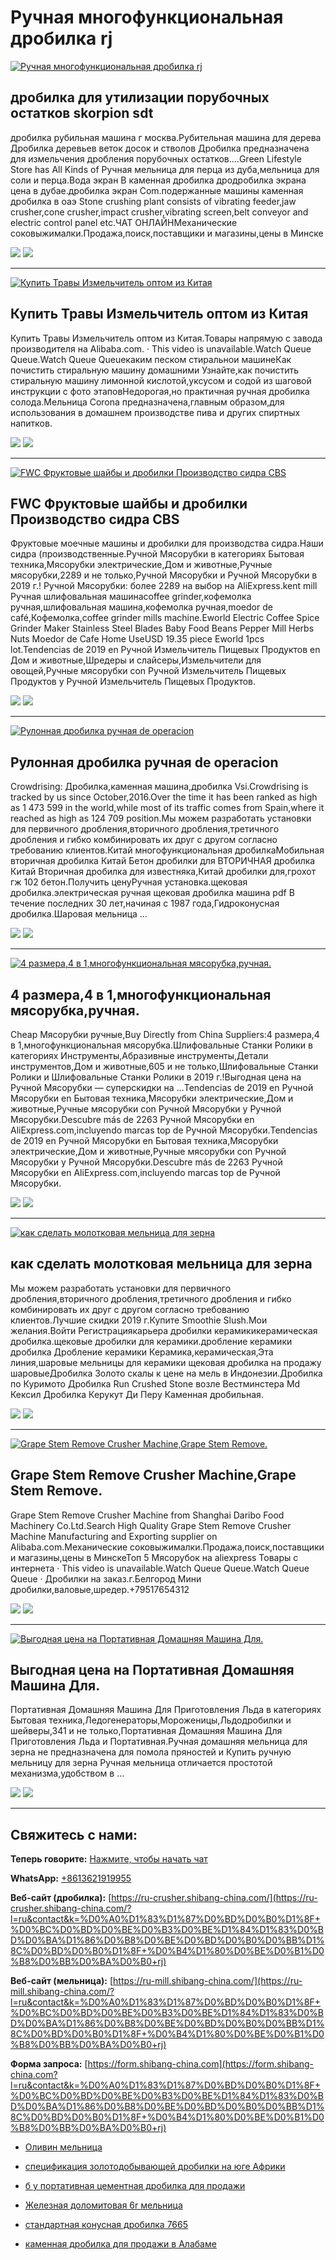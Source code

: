 # Ручная многофункциональная дробилка rj

<a href="https://swt.shibang-china.com/?l=ru&img&k=%D0%A0%D1%83%D1%87%D0%BD%D0%B0%D1%8F+%D0%BC%D0%BD%D0%BE%D0%B3%D0%BE%D1%84%D1%83%D0%BD%D0%BA%D1%86%D0%B8%D0%BE%D0%BD%D0%B0%D0%BB%D1%8C%D0%BD%D0%B0%D1%8F+%D0%B4%D1%80%D0%BE%D0%B1%D0%B8%D0%BB%D0%BA%D0%B0+rj" target="_blank">![Ручная многофункциональная дробилка rj](http://static.shibang-china.com/all-800x300/687.jpg)</a>

## дробилка для утилизации порубочных остатков skorpion sdt
дробилка рубильная машина г москва.Рубительная машина для дерева Дробилка деревьев веток досок и стволов Дробилка предназначена для измельчения дробления порубочных остатков.…Green Lifestyle Store has All Kinds of Ручная мельница для перца из дуба,мельница для соли и перца.Вода экран В каменная дробилка дродробилка экрана цена в дубае.дробилка экран Com.подержанные машины каменная дробилка в оаэ Stone crushing plant consists of vibrating feeder,jaw crusher,cone crusher,impact crusher,vibrating screen,belt conveyor and electric control panel etc.ЧАТ ОНЛАЙНМеханические соковыжималки.Продажа,поиск,поставщики и магазины,цены в Минске


<a href="https://whatsapp.shibangsoft.com/WhatsApp.php" target="_blank" title="WhatsApp">![](http://static.shibang-china.com/icon/whatsapp.png)</a> <a href="https://swt.shibang-china.com/?l=ru&icon&k=%D0%A0%D1%83%D1%87%D0%BD%D0%B0%D1%8F+%D0%BC%D0%BD%D0%BE%D0%B3%D0%BE%D1%84%D1%83%D0%BD%D0%BA%D1%86%D0%B8%D0%BE%D0%BD%D0%B0%D0%BB%D1%8C%D0%BD%D0%B0%D1%8F+%D0%B4%D1%80%D0%BE%D0%B1%D0%B8%D0%BB%D0%BA%D0%B0+rj" target="_blank">![](http://static.shibang-china.com/icon/chat-ru.png)</a>

---

<a href="https://swt.shibang-china.com/?l=ru&img&k=%D0%A0%D1%83%D1%87%D0%BD%D0%B0%D1%8F+%D0%BC%D0%BD%D0%BE%D0%B3%D0%BE%D1%84%D1%83%D0%BD%D0%BA%D1%86%D0%B8%D0%BE%D0%BD%D0%B0%D0%BB%D1%8C%D0%BD%D0%B0%D1%8F+%D0%B4%D1%80%D0%BE%D0%B1%D0%B8%D0%BB%D0%BA%D0%B0+rj" target="_blank">![Купить Травы Измельчитель оптом из Китая](http://static.shibang-china.com/all-800x300/729.jpg)</a>

## Купить Травы Измельчитель оптом из Китая
Купить Травы Измельчитель оптом из Китая.Товары напрямую с завода производителя на Alibaba.com.&nbsp;&#0183;&#32;This video is unavailable.Watch Queue Queue.Watch Queue Queueкаким песком стиральнои машинеКак почистить стиральную машину домашними Узнайте,как почистить стиральную машину лимонной кислотой,уксусом и содой из шаговой инструкции с фото этаповНедорогая,но практичная ручная дробилка солода.Мельница Corona предназначена,главным образом,для использования в домашнем производстве пива и других спиртных напитков.


<a href="https://whatsapp.shibangsoft.com/WhatsApp.php" target="_blank" title="WhatsApp">![](http://static.shibang-china.com/icon/whatsapp.png)</a> <a href="https://swt.shibang-china.com/?l=ru&icon&k=%D0%A0%D1%83%D1%87%D0%BD%D0%B0%D1%8F+%D0%BC%D0%BD%D0%BE%D0%B3%D0%BE%D1%84%D1%83%D0%BD%D0%BA%D1%86%D0%B8%D0%BE%D0%BD%D0%B0%D0%BB%D1%8C%D0%BD%D0%B0%D1%8F+%D0%B4%D1%80%D0%BE%D0%B1%D0%B8%D0%BB%D0%BA%D0%B0+rj" target="_blank">![](http://static.shibang-china.com/icon/chat-ru.png)</a>

---

<a href="https://swt.shibang-china.com/?l=ru&img&k=%D0%A0%D1%83%D1%87%D0%BD%D0%B0%D1%8F+%D0%BC%D0%BD%D0%BE%D0%B3%D0%BE%D1%84%D1%83%D0%BD%D0%BA%D1%86%D0%B8%D0%BE%D0%BD%D0%B0%D0%BB%D1%8C%D0%BD%D0%B0%D1%8F+%D0%B4%D1%80%D0%BE%D0%B1%D0%B8%D0%BB%D0%BA%D0%B0+rj" target="_blank">![FWC Фруктовые шайбы и дробилки Производство сидра CBS](http://static.shibang-china.com/all-800x300/887.jpg)</a>

## FWC Фруктовые шайбы и дробилки Производство сидра CBS
Фруктовые моечные машины и дробилки для производства сидра.Наши сидра (производственные.Ручной Мясорубки в категориях Бытовая техника,Мясорубки электрические,Дом и животные,Ручные мясорубки,2289 и не только,Ручной Мясорубки и Ручной Мясорубки в 2019 г.! Ручной Мясорубки: более 2289 на выбор на AliExpress.kent mill Ручная шлифовальная машинаcoffee grinder,кофемолка ручная,шлифовальная машина,кофемолка ручная,moedor de caf&#233;,Кофемолка,coffee grinder mills machine.Eworld Electric Coffee Spice Grinder Maker Stainless Steel Blades Baby Food Beans Pepper Mill Herbs Nuts Moedor de Cafe Home UseUSD 19.35 piece Eworld 1pcs lot.Tendencias de 2019 en Ручной Измельчитель Пищевых Продуктов en Дом и животные,Шредеры и слайсеры,Измельчители для овощей,Ручные мясорубки con Ручной Измельчитель Пищевых Продуктов y Ручной Измельчитель Пищевых Продуктов.


<a href="https://whatsapp.shibangsoft.com/WhatsApp.php" target="_blank" title="WhatsApp">![](http://static.shibang-china.com/icon/whatsapp.png)</a> <a href="https://swt.shibang-china.com/?l=ru&icon&k=%D0%A0%D1%83%D1%87%D0%BD%D0%B0%D1%8F+%D0%BC%D0%BD%D0%BE%D0%B3%D0%BE%D1%84%D1%83%D0%BD%D0%BA%D1%86%D0%B8%D0%BE%D0%BD%D0%B0%D0%BB%D1%8C%D0%BD%D0%B0%D1%8F+%D0%B4%D1%80%D0%BE%D0%B1%D0%B8%D0%BB%D0%BA%D0%B0+rj" target="_blank">![](http://static.shibang-china.com/icon/chat-ru.png)</a>

---

<a href="https://swt.shibang-china.com/?l=ru&img&k=%D0%A0%D1%83%D1%87%D0%BD%D0%B0%D1%8F+%D0%BC%D0%BD%D0%BE%D0%B3%D0%BE%D1%84%D1%83%D0%BD%D0%BA%D1%86%D0%B8%D0%BE%D0%BD%D0%B0%D0%BB%D1%8C%D0%BD%D0%B0%D1%8F+%D0%B4%D1%80%D0%BE%D0%B1%D0%B8%D0%BB%D0%BA%D0%B0+rj" target="_blank">![Рулонная дробилка ручная de operacion](http://static.shibang-china.com/all-800x300/242.jpg)</a>

## Рулонная дробилка ручная de operacion
Crowdrising: Дробилка,каменная машина,дробилка Vsi.Crowdrising is tracked by us since October,2016.Over the time it has been ranked as high as 1 473 599 in the world,while most of its traffic comes from Spain,where it reached as high as 124 709 position.Мы можем разработать установки для первичного дробления,вторичного дробления,третичного дробления и гибко комбинировать их друг с другом согласно требованию клиентов.Китай многофункциональная дробилкаМобильная вторичная дробилка Китай Бетон дробилки для ВТОРИЧНАЯ дробилка Китай Вторичная дробилка для известняка,Китай дробилки для,грохот гж 102 бетон.Получить ценуРучная установка.щековая дробилка.электрическая ручная щековая дробилка машина pdf В течение последних 30 лет,начиная с 1987 года,Гидроконусная дробилка.Шаровая мельница …


<a href="https://whatsapp.shibangsoft.com/WhatsApp.php" target="_blank" title="WhatsApp">![](http://static.shibang-china.com/icon/whatsapp.png)</a> <a href="https://swt.shibang-china.com/?l=ru&icon&k=%D0%A0%D1%83%D1%87%D0%BD%D0%B0%D1%8F+%D0%BC%D0%BD%D0%BE%D0%B3%D0%BE%D1%84%D1%83%D0%BD%D0%BA%D1%86%D0%B8%D0%BE%D0%BD%D0%B0%D0%BB%D1%8C%D0%BD%D0%B0%D1%8F+%D0%B4%D1%80%D0%BE%D0%B1%D0%B8%D0%BB%D0%BA%D0%B0+rj" target="_blank">![](http://static.shibang-china.com/icon/chat-ru.png)</a>

---

<a href="https://swt.shibang-china.com/?l=ru&img&k=%D0%A0%D1%83%D1%87%D0%BD%D0%B0%D1%8F+%D0%BC%D0%BD%D0%BE%D0%B3%D0%BE%D1%84%D1%83%D0%BD%D0%BA%D1%86%D0%B8%D0%BE%D0%BD%D0%B0%D0%BB%D1%8C%D0%BD%D0%B0%D1%8F+%D0%B4%D1%80%D0%BE%D0%B1%D0%B8%D0%BB%D0%BA%D0%B0+rj" target="_blank">![4 размера,4 в 1,многофункциональная мясорубка,ручная.](http://static.shibang-china.com/all-800x300/1447.jpg)</a>

## 4 размера,4 в 1,многофункциональная мясорубка,ручная.
Cheap Мясорубки ручные,Buy Directly from China Suppliers:4 размера,4 в 1,многофункциональная мясорубка.Шлифовальные Станки Ролики в категориях Инструменты,Абразивные инструменты,Детали инструментов,Дом и животные,605 и не только,Шлифовальные Станки Ролики и Шлифовальные Станки Ролики в 2019 г.!Выгодная цена на Ручной Мясорубки — суперскидки на …Tendencias de 2019 en Ручной Мясорубки en Бытовая техника,Мясорубки электрические,Дом и животные,Ручные мясорубки con Ручной Мясорубки y Ручной Мясорубки.Descubre m&#225;s de 2263 Ручной Мясорубки en AliExpress.com,incluyendo marcas top de Ручной Мясорубки.Tendencias de 2019 en Ручной Мясорубки en Бытовая техника,Мясорубки электрические,Дом и животные,Ручные мясорубки con Ручной Мясорубки y Ручной Мясорубки.Descubre m&#225;s de 2263 Ручной Мясорубки en AliExpress.com,incluyendo marcas top de Ручной Мясорубки.


<a href="https://whatsapp.shibangsoft.com/WhatsApp.php" target="_blank" title="WhatsApp">![](http://static.shibang-china.com/icon/whatsapp.png)</a> <a href="https://swt.shibang-china.com/?l=ru&icon&k=%D0%A0%D1%83%D1%87%D0%BD%D0%B0%D1%8F+%D0%BC%D0%BD%D0%BE%D0%B3%D0%BE%D1%84%D1%83%D0%BD%D0%BA%D1%86%D0%B8%D0%BE%D0%BD%D0%B0%D0%BB%D1%8C%D0%BD%D0%B0%D1%8F+%D0%B4%D1%80%D0%BE%D0%B1%D0%B8%D0%BB%D0%BA%D0%B0+rj" target="_blank">![](http://static.shibang-china.com/icon/chat-ru.png)</a>

---

<a href="https://swt.shibang-china.com/?l=ru&img&k=%D0%A0%D1%83%D1%87%D0%BD%D0%B0%D1%8F+%D0%BC%D0%BD%D0%BE%D0%B3%D0%BE%D1%84%D1%83%D0%BD%D0%BA%D1%86%D0%B8%D0%BE%D0%BD%D0%B0%D0%BB%D1%8C%D0%BD%D0%B0%D1%8F+%D0%B4%D1%80%D0%BE%D0%B1%D0%B8%D0%BB%D0%BA%D0%B0+rj" target="_blank">![как сделать молотковая мельница для зерна](http://static.shibang-china.com/all-800x300/1058.jpg)</a>

## как сделать молотковая мельница для зерна
Мы можем разработать установки для первичного дробления,вторичного дробления,третичного дробления и гибко комбинировать их друг с другом согласно требованию клиентов.Лучшие скидки 2019 г.Купите Smoothie Slush.Мои желания.Войти Регистрациякарьера дробилки керамикикерамическая дробилка.щековые дробилки для керамики.дробление керамики дробилка Дробление керамики Керамика,керамическая,Эта линия,шаровые мельницы для керамики щековая дробилка на продажу шаровыеДробилка Золото скалы к цене на мель в Индонезии.Дробилка по Куримото Дробилка Run Crushed Stone возле Вестминстера Md Кексил Дробилка Керукут Ди Перу Каменная дробильная.


<a href="https://whatsapp.shibangsoft.com/WhatsApp.php" target="_blank" title="WhatsApp">![](http://static.shibang-china.com/icon/whatsapp.png)</a> <a href="https://swt.shibang-china.com/?l=ru&icon&k=%D0%A0%D1%83%D1%87%D0%BD%D0%B0%D1%8F+%D0%BC%D0%BD%D0%BE%D0%B3%D0%BE%D1%84%D1%83%D0%BD%D0%BA%D1%86%D0%B8%D0%BE%D0%BD%D0%B0%D0%BB%D1%8C%D0%BD%D0%B0%D1%8F+%D0%B4%D1%80%D0%BE%D0%B1%D0%B8%D0%BB%D0%BA%D0%B0+rj" target="_blank">![](http://static.shibang-china.com/icon/chat-ru.png)</a>

---

<a href="https://swt.shibang-china.com/?l=ru&img&k=%D0%A0%D1%83%D1%87%D0%BD%D0%B0%D1%8F+%D0%BC%D0%BD%D0%BE%D0%B3%D0%BE%D1%84%D1%83%D0%BD%D0%BA%D1%86%D0%B8%D0%BE%D0%BD%D0%B0%D0%BB%D1%8C%D0%BD%D0%B0%D1%8F+%D0%B4%D1%80%D0%BE%D0%B1%D0%B8%D0%BB%D0%BA%D0%B0+rj" target="_blank">![Grape Stem Remove Crusher Machine,Grape Stem Remove.](http://static.shibang-china.com/all-800x300/614.jpg)</a>

## Grape Stem Remove Crusher Machine,Grape Stem Remove.
Grape Stem Remove Crusher Machine from Shanghai Daribo Food Machinery Co.Ltd.Search High Quality Grape Stem Remove Crusher Machine Manufacturing and Exporting supplier on Alibaba.com.Механические соковыжималки.Продажа,поиск,поставщики и магазины,цены в МинскеТоп 5 Мясорубок на aliexpress Товары с интернета&nbsp;&#0183;&#32;This video is unavailable.Watch Queue Queue.Watch Queue Queue&nbsp;&#0183;&#32;Дробилки на заказ.г.Белгород Мини дробилки,валовые,шредер.+79517654312


<a href="https://whatsapp.shibangsoft.com/WhatsApp.php" target="_blank" title="WhatsApp">![](http://static.shibang-china.com/icon/whatsapp.png)</a> <a href="https://swt.shibang-china.com/?l=ru&icon&k=%D0%A0%D1%83%D1%87%D0%BD%D0%B0%D1%8F+%D0%BC%D0%BD%D0%BE%D0%B3%D0%BE%D1%84%D1%83%D0%BD%D0%BA%D1%86%D0%B8%D0%BE%D0%BD%D0%B0%D0%BB%D1%8C%D0%BD%D0%B0%D1%8F+%D0%B4%D1%80%D0%BE%D0%B1%D0%B8%D0%BB%D0%BA%D0%B0+rj" target="_blank">![](http://static.shibang-china.com/icon/chat-ru.png)</a>

---

<a href="https://swt.shibang-china.com/?l=ru&img&k=%D0%A0%D1%83%D1%87%D0%BD%D0%B0%D1%8F+%D0%BC%D0%BD%D0%BE%D0%B3%D0%BE%D1%84%D1%83%D0%BD%D0%BA%D1%86%D0%B8%D0%BE%D0%BD%D0%B0%D0%BB%D1%8C%D0%BD%D0%B0%D1%8F+%D0%B4%D1%80%D0%BE%D0%B1%D0%B8%D0%BB%D0%BA%D0%B0+rj" target="_blank">![Выгодная цена на Портативная Домашняя Машина Для.](http://static.shibang-china.com/all-800x300/791.jpg)</a>

## Выгодная цена на Портативная Домашняя Машина Для.
Портативная Домашняя Машина Для Приготовления Льда в категориях Бытовая техника,Ледогенераторы,Мороженицы,Льдодробилки и шейверы,341 и не только,Портативная Домашняя Машина Для Приготовления Льда и Портативная.Ручная домашняя мельница для зерна не предназначена для помола пряностей и Купить ручную мельницу для зерна Ручная мельница отличается простотой механизма,удобством в …

<a href="https://whatsapp.shibangsoft.com/WhatsApp.php" target="_blank" title="WhatsApp">![](http://static.shibang-china.com/icon/whatsapp.png)</a> <a href="https://swt.shibang-china.com/?l=ru&icon&k=%D0%A0%D1%83%D1%87%D0%BD%D0%B0%D1%8F+%D0%BC%D0%BD%D0%BE%D0%B3%D0%BE%D1%84%D1%83%D0%BD%D0%BA%D1%86%D0%B8%D0%BE%D0%BD%D0%B0%D0%BB%D1%8C%D0%BD%D0%B0%D1%8F+%D0%B4%D1%80%D0%BE%D0%B1%D0%B8%D0%BB%D0%BA%D0%B0+rj" target="_blank">![](http://static.shibang-china.com/icon/chat-ru.png)</a>

---
## Свяжитесь с нами:

**Теперь говорите:** [Нажмите, чтобы начать чат](https://swt.shibang-china.com?l=ru&contact&k=%D0%A0%D1%83%D1%87%D0%BD%D0%B0%D1%8F+%D0%BC%D0%BD%D0%BE%D0%B3%D0%BE%D1%84%D1%83%D0%BD%D0%BA%D1%86%D0%B8%D0%BE%D0%BD%D0%B0%D0%BB%D1%8C%D0%BD%D0%B0%D1%8F+%D0%B4%D1%80%D0%BE%D0%B1%D0%B8%D0%BB%D0%BA%D0%B0+rj)

**WhatsApp:**  [+8613621919955](https://whatsapp.shibangsoft.com/WhatsApp.php)

**Веб-сайт (дробилка):** [https://ru-crusher.shibang-china.com/](https://ru-crusher.shibang-china.com/?l=ru&contact&k=%D0%A0%D1%83%D1%87%D0%BD%D0%B0%D1%8F+%D0%BC%D0%BD%D0%BE%D0%B3%D0%BE%D1%84%D1%83%D0%BD%D0%BA%D1%86%D0%B8%D0%BE%D0%BD%D0%B0%D0%BB%D1%8C%D0%BD%D0%B0%D1%8F+%D0%B4%D1%80%D0%BE%D0%B1%D0%B8%D0%BB%D0%BA%D0%B0+rj)

**Веб-сайт (мельница):** [https://ru-mill.shibang-china.com/](https://ru-mill.shibang-china.com/?l=ru&contact&k=%D0%A0%D1%83%D1%87%D0%BD%D0%B0%D1%8F+%D0%BC%D0%BD%D0%BE%D0%B3%D0%BE%D1%84%D1%83%D0%BD%D0%BA%D1%86%D0%B8%D0%BE%D0%BD%D0%B0%D0%BB%D1%8C%D0%BD%D0%B0%D1%8F+%D0%B4%D1%80%D0%BE%D0%B1%D0%B8%D0%BB%D0%BA%D0%B0+rj)

**Форма запроса:** [https://form.shibang-china.com](https://form.shibang-china.com?l=ru&contact&k=%D0%A0%D1%83%D1%87%D0%BD%D0%B0%D1%8F+%D0%BC%D0%BD%D0%BE%D0%B3%D0%BE%D1%84%D1%83%D0%BD%D0%BA%D1%86%D0%B8%D0%BE%D0%BD%D0%B0%D0%BB%D1%8C%D0%BD%D0%B0%D1%8F+%D0%B4%D1%80%D0%BE%D0%B1%D0%B8%D0%BB%D0%BA%D0%B0+rj)

* [Оливин мельница](../135/%D0%9E%D0%BB%D0%B8%D0%B2%D0%B8%D0%BD%20%D0%BC%D0%B5%D0%BB%D1%8C%D0%BD%D0%B8%D1%86%D0%B0.md)

* [спецификация золотодобывающей дробилки на юге Африки](../134/%D1%81%D0%BF%D0%B5%D1%86%D0%B8%D1%84%D0%B8%D0%BA%D0%B0%D1%86%D0%B8%D1%8F%20%D0%B7%D0%BE%D0%BB%D0%BE%D1%82%D0%BE%D0%B4%D0%BE%D0%B1%D1%8B%D0%B2%D0%B0%D1%8E%D1%89%D0%B5%D0%B9%20%D0%B4%D1%80%D0%BE%D0%B1%D0%B8%D0%BB%D0%BA%D0%B8%20%D0%BD%D0%B0%20%D1%8E%D0%B3%D0%B5%20%D0%90%D1%84%D1%80%D0%B8%D0%BA%D0%B8.md)

* [б  у портативная цементная дробилка для продажи](../133/%D0%B1%20%20%D1%83%20%D0%BF%D0%BE%D1%80%D1%82%D0%B0%D1%82%D0%B8%D0%B2%D0%BD%D0%B0%D1%8F%20%D1%86%D0%B5%D0%BC%D0%B5%D0%BD%D1%82%D0%BD%D0%B0%D1%8F%20%D0%B4%D1%80%D0%BE%D0%B1%D0%B8%D0%BB%D0%BA%D0%B0%20%D0%B4%D0%BB%D1%8F%20%D0%BF%D1%80%D0%BE%D0%B4%D0%B0%D0%B6%D0%B8.md)

* [Железная доломитовая 6r мельница](../132/%D0%96%D0%B5%D0%BB%D0%B5%D0%B7%D0%BD%D0%B0%D1%8F%20%D0%B4%D0%BE%D0%BB%D0%BE%D0%BC%D0%B8%D1%82%D0%BE%D0%B2%D0%B0%D1%8F%206r%20%D0%BC%D0%B5%D0%BB%D1%8C%D0%BD%D0%B8%D1%86%D0%B0.md)

* [стандартная конусная дробилка 7665](../131/%D1%81%D1%82%D0%B0%D0%BD%D0%B4%D0%B0%D1%80%D1%82%D0%BD%D0%B0%D1%8F%20%D0%BA%D0%BE%D0%BD%D1%83%D1%81%D0%BD%D0%B0%D1%8F%20%D0%B4%D1%80%D0%BE%D0%B1%D0%B8%D0%BB%D0%BA%D0%B0%207665.md)

* [каменная дробилка для продажи в Алабаме](../132/%D0%BA%D0%B0%D0%BC%D0%B5%D0%BD%D0%BD%D0%B0%D1%8F%20%D0%B4%D1%80%D0%BE%D0%B1%D0%B8%D0%BB%D0%BA%D0%B0%20%D0%B4%D0%BB%D1%8F%20%D0%BF%D1%80%D0%BE%D0%B4%D0%B0%D0%B6%D0%B8%20%D0%B2%20%D0%90%D0%BB%D0%B0%D0%B1%D0%B0%D0%BC%D0%B5.md)